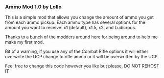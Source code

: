 ### Ammo Mod 1.0 by Lollo
This is a simple mod that allows you change the amount of ammo you get from each ammo pickup. 
Each ammo type has several options for the amount you want to receive: x1 (default), x1.5, x2, and Ludicrous.

Thanks to a bunch of the modders around here for being around to help me make my first mod.

Bit of a warning, if you use any of the Combat Rifle options it will either overwrite the UCP change to rifle ammo
or it will be overwritten by the UCP.

Feel free to change this code however you like but please, DO NOT REHOST IT
